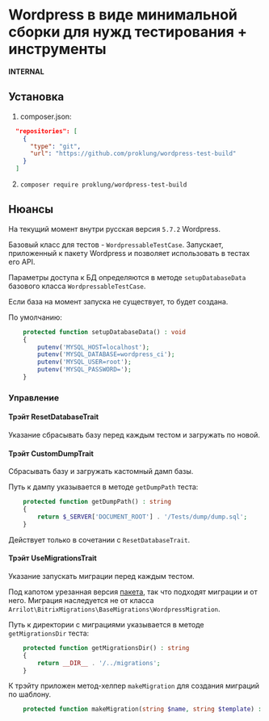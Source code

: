 # Wordpress в виде минимальной сборки для нужд тестирования + инструменты

**INTERNAL**

## Установка

1) composer.json:

```json
  "repositories": [
    {
      "type": "git",
      "url": "https://github.com/proklung/wordpress-test-build"
    }
  ]
```

2) `composer require proklung/wordpress-test-build`

## Нюансы

На текущий момент внутри русская версия `5.7.2` Wordpress.

Базовый класс для тестов - `WordpressableTestCase`. Запускает, приложенный к пакету Wordpress и позволяет использовать в тестах
его API.

Параметры доступа к БД определяются в методе `setupDatabaseData` базового класса `WordpressableTestCase`.

Если база на момент запуска не существует, то будет создана.

По умолчанию:

```php
    protected function setupDatabaseData() : void
    {
        putenv('MYSQL_HOST=localhost');
        putenv('MYSQL_DATABASE=wordpress_ci');
        putenv('MYSQL_USER=root');
        putenv('MYSQL_PASSWORD=');
    }
```

### Управление

#### Трэйт ResetDatabaseTrait

Указание сбрасывать базу перед каждым тестом и загружать по новой.

#### Трэйт CustomDumpTrait

Сбрасывать базу и загружать кастомный дамп базы. 

Путь к дампу указывается в методе `getDumpPath` теста:

```php
    protected function getDumpPath() : string
    {
        return $_SERVER['DOCUMENT_ROOT'] . '/Tests/dump/dump.sql';
    }

```
Действует только в сочетании с `ResetDatabaseTrait`.

#### Трэйт UseMigrationsTrait

Указание запускать миграции перед каждым тестом. 

Под капотом урезанная версия [пакета](https://github.com/ProklUng/wp.migrations), так что подходят миграции и от него. 
Миграция наследуется не от класса `Arrilot\BitrixMigrations\BaseMigrations\WordpressMigration`.

Путь к директории с миграциями указывается в методе `getMigrationsDir` теста:

```php
    protected function getMigrationsDir() : string
    {
        return __DIR__ . '/../migrations';
    }
```

К трэйту приложен метод-хелпер `makeMigration` для создания миграций по шаблону.

```php
    protected function makeMigration(string $name, string $template) : void
```